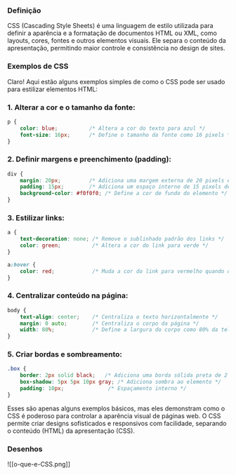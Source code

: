 ### Definição

CSS (Cascading Style Sheets) é uma linguagem de estilo utilizada para definir a aparência e a formatação de documentos HTML ou XML, como layouts, cores, fontes e outros elementos visuais. Ele separa o conteúdo da apresentação, permitindo maior controle e consistência no design de sites.

### Exemplos de CSS

Claro! Aqui estão alguns exemplos simples de como o CSS pode ser usado para estilizar elementos HTML:

### 1. **Alterar a cor e o tamanho da fonte:**
```css
p {
    color: blue;          /* Altera a cor do texto para azul */
    font-size: 16px;      /* Define o tamanho da fonte como 16 pixels */
}
```

### 2. **Definir margens e preenchimento (padding):**
```css
div {
    margin: 20px;         /* Adiciona uma margem externa de 20 pixels em todos os lados */
    padding: 15px;        /* Adiciona um espaço interno de 15 pixels dentro do elemento */
    background-color: #f0f0f0; /* Define a cor de fundo do elemento */
}
```

### 3. **Estilizar links:**
```css
a {
    text-decoration: none; /* Remove o sublinhado padrão dos links */
    color: green;          /* Altera a cor do link para verde */
}

a:hover {
    color: red;            /* Muda a cor do link para vermelho quando o mouse passa por cima */
}
```

### 4. **Centralizar conteúdo na página:**
```css
body {
    text-align: center;    /* Centraliza o texto horizontalmente */
    margin: 0 auto;        /* Centraliza o corpo da página */
    width: 80%;            /* Define a largura do corpo como 80% da tela */
}
```

### 5. **Criar bordas e sombreamento:**
```css
.box {
    border: 2px solid black;   /* Adiciona uma borda sólida preta de 2 pixels */
    box-shadow: 5px 5px 10px gray; /* Adiciona sombra ao elemento */
    padding: 10px;              /* Espaçamento interno */
}
```

Esses são apenas alguns exemplos básicos, mas eles demonstram como o CSS é poderoso para controlar a aparência visual de páginas web. O CSS permite criar designs sofisticados e responsivos com facilidade, separando o conteúdo (HTML) da apresentação (CSS).

### Desenhos

![[o-que-e-CSS.png]]

